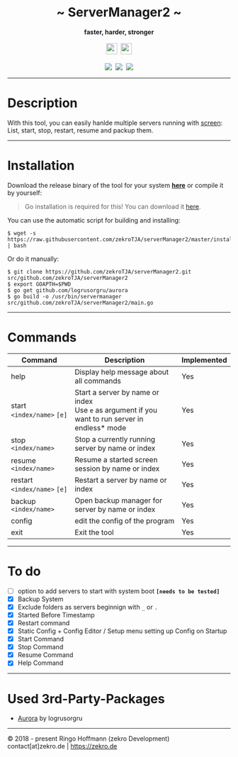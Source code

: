  <div align="center">
     <h1>~ ServerManager2 ~</h1>
     <strong>faster, harder, stronger</strong><br><br>
     <img src="https://forthebadge.com/images/badges/made-with-go.svg" height="25"/>&nbsp;
     <img src="https://forthebadge.com/images/badges/powered-by-jeffs-keyboard.svg" height="25" />
     <br>
     <br>
     <a href="https://travis-ci.org/zekroTJA/serverManager2"><img src="https://travis-ci.org/zekroTJA/serverManager2.svg?branch=master"/></a>&nbsp;
     <a class="badge-align" href="https://www.codacy.com/app/zekroTJA/serverManager2?utm_source=github.com&amp;utm_medium=referral&amp;utm_content=zekroTJA/serverManager2&amp;utm_campaign=Badge_Grade"><img src="https://api.codacy.com/project/badge/Grade/a0d09c2e78f748e2ab81a236baeb5b44"/></a>&nbsp;
     <a href="https://github.com/zekroTJA/serverManager2/releases"><img src="https://img.shields.io/github/release/zekroTJA/serverManager2/all.svg"/></a>
 </div>

---

# Description

With this tool, you can easily hanlde multiple servers running with [screen](https://linux.die.net/man/1/screen):  
List, start, stop, restart, resume and packup them.

---

# Installation

Download the release binary of the tool for your system [**here**](https://github.com/zekroTJA/serverManager2/releases) or compile it by yourself:

> Go installation is required for this!
> You can download it [here](https://golang.org/dl/).

You can use the automatic script for building and installing:
```
$ wget -s https://raw.githubusercontent.com/zekroTJA/serverManager2/master/install.bash | bash
```

Or do it manually:
```
$ git clone https://github.com/zekroTJA/serverManager2.git src/github.com/zekroTJA/serverManager2
$ export GOAPTH=$PWD
$ go get github.com/logrusorgru/aurora
$ go build -o /usr/bin/servermanager src/github.com/zekroTJA/serverManager2/main.go
```

---

# Commands

Command | Description | Implemented
--------|---------|-------
help | Display help message about all commands | Yes
start `<index/name>` `[e]` | Start a server by name or index<br>Use `e` as argument if you want to run server in endless* mode | Yes
stop `<index/name>` | Stop a currently running server by name or index | Yes
resume `<index/name>` | Resume a started screen session by name or index | Yes
restart `<index/name>` `[e]` | Restart a server by name or index | Yes
backup `<index/name>` | Open backup manager for server by name or index | Yes
config | edit the config of the program | Yes
exit | Exit the tool | Yes

---

# To do

- [ ] option to add servers to start with system boot **`[needs to be tested]`**
- [x] Backup System
- [x] Exclude folders as servers beginnign with `_` or `.`
- [x] Started Before Timestamp
- [x] Restart command
- [x] Static Config + Config Editor / Setup menu setting up Config on Startup
- [x] Start Command
- [x] Stop Command
- [x] Resume Command
- [x] Help Command

---

# Used 3rd-Party-Packages

- [Aurora](https://github.com/logrusorgru/aurora) by logrusorgru

---

© 2018 - present Ringo Hoffmann (zekro Development)  
contact[at]zekro.de | https://zekro.de
